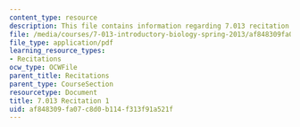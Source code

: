 ```yaml
---
content_type: resource
description: This file contains information regarding 7.013 recitation 1.
file: /media/courses/7-013-introductory-biology-spring-2013/af848309fa07c8d0b114f313f91a521f_MIT7_013S12_Recitation_1.pdf
file_type: application/pdf
learning_resource_types:
- Recitations
ocw_type: OCWFile
parent_title: Recitations
parent_type: CourseSection
resourcetype: Document
title: 7.013 Recitation 1
uid: af848309-fa07-c8d0-b114-f313f91a521f
---
```

